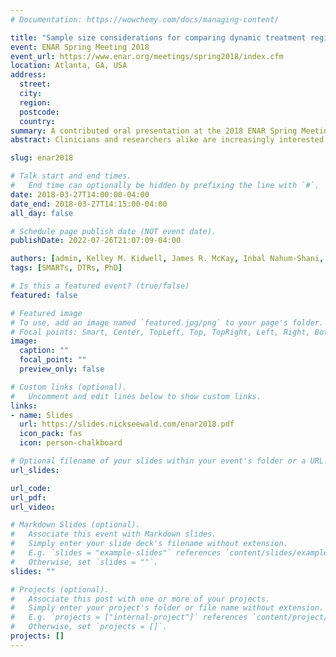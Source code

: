 ```yaml
---
# Documentation: https://wowchemy.com/docs/managing-content/

title: "Sample size considerations for comparing dynamic treatment regimes in a sequential multiple-assignment randomized trial with a continuous longitudinal outcome"
event: ENAR Spring Meeting 2018
event_url: https://www.enar.org/meetings/spring2018/index.cfm
location: Atlanta, GA, USA
address:
  street:
  city:
  region:
  postcode:
  country:
summary: A contributed oral presentation at the 2018 ENAR Spring Meeting.
abstract: Clinicians and researchers alike are increasingly interested in how best to individualize interventions. A dynamic treatment regime (DTR) is a sequence of pre-specified decision rules which guides the delivery of an individualized sequence of treatments that is tailored to specific and possibly changing needs of the individual. The sequential multiple-assignment randomized trial (SMART) is a research tool which allows for the construction of effective DTRs. We introduce a method for computing sample size for SMARTs in which the primary aim is to compare two embedded DTRs using a continuous repeated-measures outcome collected over the entire study. The sample size method is based on a longitudinal analysis that accounts for unique features of a SMART design. These features include modeling constraints and the over- or under-representation of different sequences of treatment (by design). We illustrate our methods using the ENGAGE study, a SMART aimed at developing a DTR for increasing motivation to attend treatments among alcohol- and cocaine-dependent patients.

slug: enar2018

# Talk start and end times.
#   End time can optionally be hidden by prefixing the line with `#`.
date: 2018-03-27T14:00:00-04:00
date_end: 2018-03-27T14:15:00-04:00
all_day: false

# Schedule page publish date (NOT event date).
publishDate: 2022-07-26T21:07:09-04:00

authors: [admin, Kelley M. Kidwell, James R. McKay, Inbal Nahum-Shani, Daniel Almirall]
tags: [SMARTs, DTRs, PhD]

# Is this a featured event? (true/false)
featured: false

# Featured image
# To use, add an image named `featured.jpg/png` to your page's folder. 
# Focal points: Smart, Center, TopLeft, Top, TopRight, Left, Right, BottomLeft, Bottom, BottomRight.
image:
  caption: ""
  focal_point: ""
  preview_only: false

# Custom links (optional).
#   Uncomment and edit lines below to show custom links.
links:
- name: Slides
  url: https://slides.nickseewald.com/enar2018.pdf
  icon_pack: fas
  icon: person-chalkboard

# Optional filename of your slides within your event's folder or a URL.
url_slides:

url_code:
url_pdf:
url_video:

# Markdown Slides (optional).
#   Associate this event with Markdown slides.
#   Simply enter your slide deck's filename without extension.
#   E.g. `slides = "example-slides"` references `content/slides/example-slides.md`.
#   Otherwise, set `slides = ""`.
slides: ""

# Projects (optional).
#   Associate this post with one or more of your projects.
#   Simply enter your project's folder or file name without extension.
#   E.g. `projects = ["internal-project"]` references `content/project/deep-learning/index.md`.
#   Otherwise, set `projects = []`.
projects: []
---
```

